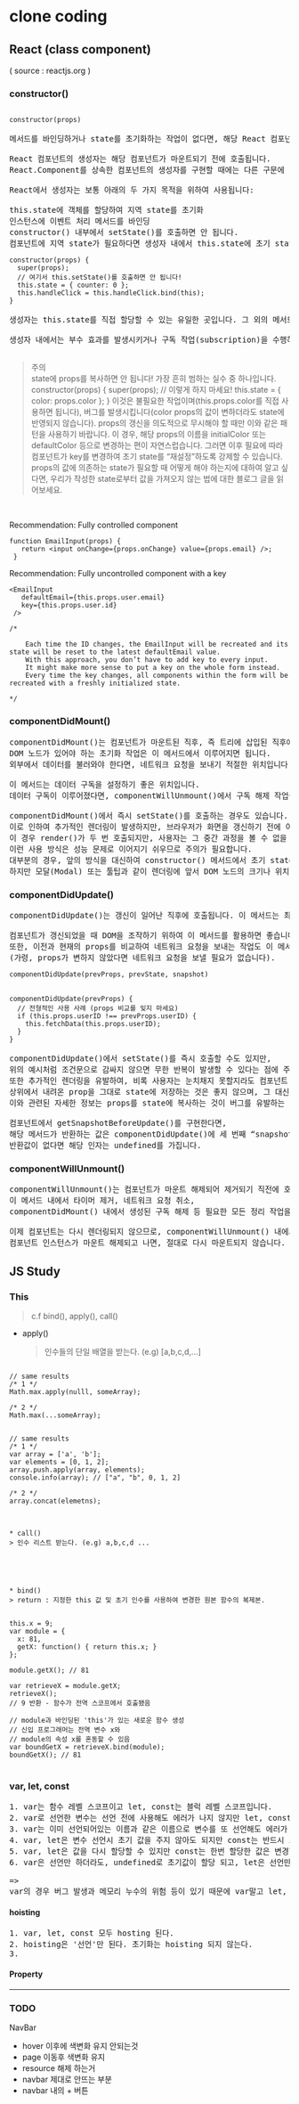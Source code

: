 # clone coding
## React (class component)

( source : reactjs.org )
### constructor()
<pre>
<code>
constructor(props)
</code>
메서드를 바인딩하거나 state를 초기화하는 작업이 없다면, 해당 React 컴포넌트에는 생성자를 구현하지 않아도 됩니다.

React 컴포넌트의 생성자는 해당 컴포넌트가 마운트되기 전에 호출됩니다. 
React.Component를 상속한 컴포넌트의 생성자를 구현할 때에는 다른 구문에 앞서 super(props)를 호출해야 합니다. 그렇지 않으면 this.props가 생성자 내에서 정의되지 않아 버그로 이어질 수 있습니다.

React에서 생성자는 보통 아래의 두 가지 목적을 위하여 사용됩니다:

this.state에 객체를 할당하여 지역 state를 초기화
인스턴스에 이벤트 처리 메서드를 바인딩
constructor() 내부에서 setState()를 호출하면 안 됩니다.
컴포넌트에 지역 state가 필요하다면 생성자 내에서 this.state에 초기 state 값을 할당하면 됩니다.
<code>
constructor(props) {
  super(props);
  // 여기서 this.setState()를 호출하면 안 됩니다!
  this.state = { counter: 0 };
  this.handleClick = this.handleClick.bind(this);
}
</code>
생성자는 this.state를 직접 할당할 수 있는 유일한 곳입니다. 그 외의 메서드에서는 this.setState()를 사용해야 합니다.

생성자 내에서는 부수 효과를 발생시키거나 구독 작업(subscription)을 수행하면 안 됩니다. 해당 경우에는 componentDidMount()를 대신 사용하세요.

</pre>
>  주의<br>
 state에 props를 복사하면 안 됩니다! 가장 흔히 범하는 실수 중 하나입니다.
 constructor(props) {
  super(props);
  // 이렇게 하지 마세요!
  this.state = { color: props.color };
 }
 이것은 불필요한 작업이며(this.props.color를 직접 사용하면 됩니다), 버그를 발생시킵니다(color props의 값이 변하더라도 state에 반영되지 않습니다).
 props의 갱신을 의도적으로 무시해야 할 때만 이와 같은 패턴을 사용하기 바랍니다.
 이 경우, 해당 props의 이름을 initialColor 또는 defaultColor 등으로 변경하는 편이 자연스럽습니다. 그러면 이후 필요에 따라 컴포넌트가 key를 변경하여 초기 state를 “재설정”하도록 강제할 수 있습니다.
 props의 값에 의존하는 state가 필요할 때 어떻게 해야 하는지에 대하여 알고 싶다면, 우리가 작성한 state로부터 값을 가져오지 않는 법에 대한 블로그 글을 읽어보세요.
<br>

Recommendation: Fully controlled component
```
function EmailInput(props) {
   return <input onChange={props.onChange} value={props.email} />;
 }
```
Recommendation: Fully uncontrolled component with a key

```
<EmailInput
   defaultEmail={this.props.user.email}
   key={this.props.user.id}
 />

/*

    Each time the ID changes, the EmailInput will be recreated and its state will be reset to the latest defaultEmail value.
    With this approach, you don’t have to add key to every input.
    It might make more sense to put a key on the whole form instead.
    Every time the key changes, all components within the form will be recreated with a freshly initialized state.

*/
```

### componentDidMount()
<pre>
componentDidMount()는 컴포넌트가 마운트된 직후, 즉 트리에 삽입된 직후에 호출됩니다.
DOM 노드가 있어야 하는 초기화 작업은 이 메서드에서 이루어지면 됩니다.
외부에서 데이터를 불러와야 한다면, 네트워크 요청을 보내기 적절한 위치입니다.

이 메서드는 데이터 구독을 설정하기 좋은 위치입니다.
데이터 구독이 이루어졌다면, componentWillUnmount()에서 구독 해제 작업을 반드시 수행하기 바랍니다.

componentDidMount()에서 즉시 setState()를 호출하는 경우도 있습니다.
이로 인하여 추가적인 렌더링이 발생하지만, 브라우저가 화면을 갱신하기 전에 이루어질 것입니다.
이 경우 render()가 두 번 호출되지만, 사용자는 그 중간 과정을 볼 수 없을 것입니다.
이런 사용 방식은 성능 문제로 이어지기 쉬우므로 주의가 필요합니다.
대부분의 경우, 앞의 방식을 대신하여 constructor() 메서드에서 초기 state를 할당할 수 있습니다.
하지만 모달(Modal) 또는 툴팁과 같이 렌더링에 앞서 DOM 노드의 크기나 위치를 먼저 측정해야 하는 경우 이러한 방식이 필요할 수 있습니다.
</pre>

### componentDidUpdate()
<pre>
componentDidUpdate()는 갱신이 일어난 직후에 호출됩니다. 이 메서드는 최초 렌더링에서는 호출되지 않습니다.

컴포넌트가 갱신되었을 때 DOM을 조작하기 위하여 이 메서드를 활용하면 좋습니다.
또한, 이전과 현재의 props를 비교하여 네트워크 요청을 보내는 작업도 이 메서드에서 이루어지면 됩니다
(가령, props가 변하지 않았다면 네트워크 요청을 보낼 필요가 없습니다).
<code>
componentDidUpdate(prevProps, prevState, snapshot)
</code>
<code>
componentDidUpdate(prevProps) {
  // 전형적인 사용 사례 (props 비교를 잊지 마세요)
  if (this.props.userID !== prevProps.userID) {
    this.fetchData(this.props.userID);
  }
}
</code>
componentDidUpdate()에서 setState()를 즉시 호출할 수도 있지만,
위의 예시처럼 조건문으로 감싸지 않으면 무한 반복이 발생할 수 있다는 점에 주의하세요.
또한 추가적인 렌더링을 유발하여, 비록 사용자는 눈치채지 못할지라도 컴포넌트 성능에 영향을 미칠 수 있습니다. 
상위에서 내려온 prop을 그대로 state에 저장하는 것은 좋지 않으며, 그 대신 prop을 직접 사용하는 것이 좋습니다.
이와 관련된 자세한 정보는 props를 state에 복사하는 것이 버그를 유발하는 이유에서 확인할 수 있습니다.

컴포넌트에서 getSnapshotBeforeUpdate()를 구현한다면,
해당 메서드가 반환하는 값은 componentDidUpdate()에 세 번째 “snapshot” 인자로 넘겨집니다.
반환값이 없다면 해당 인자는 undefined를 가집니다.
</pre>

### componentWillUnmount()
<pre>
componentWillUnmount()는 컴포넌트가 마운트 해제되어 제거되기 직전에 호출됩니다.
이 메서드 내에서 타이머 제거, 네트워크 요청 취소,
componentDidMount() 내에서 생성된 구독 해제 등 필요한 모든 정리 작업을 수행하세요.

이제 컴포넌트는 다시 렌더링되지 않으므로, componentWillUnmount() 내에서 setState()를 호출하면 안 됩니다.
컴포넌트 인스턴스가 마운트 해제되고 나면, 절대로 다시 마운트되지 않습니다.
</pre>

## JS Study

### This

> c.f bind(), apply(), call()

- apply()
  > 인수들의 단일 배열을 받는다. (e.g) [a,b,c,d,...]

<pre>
<code>
// same results
/* 1 */
Math.max.apply(nulll, someArray);

/* 2 */
Math.max(...someArray);


// same results
/* 1 */
var array = ['a', 'b'];
var elements = [0, 1, 2];
array.push.apply(array, elements);
console.info(array); // ["a", "b", 0, 1, 2]

/* 2 */
array.concat(elemetns);

</code>
</pre>

    * call()
    > 인수 리스트 받는다. (e.g) a,b,c,d ...

<pre>
<code>

</code>
</pre>

    * bind()
    > return : 지정한 this 값 및 초기 인수를 사용하여 변경한 원본 함수의 복제본.

<pre>
<code>
this.x = 9;
var module = {
  x: 81,
  getX: function() { return this.x; }
};

module.getX(); // 81

var retrieveX = module.getX;
retrieveX();
// 9 반환 - 함수가 전역 스코프에서 호출됐음

// module과 바인딩된 'this'가 있는 새로운 함수 생성
// 신입 프로그래머는 전역 변수 x와
// module의 속성 x를 혼동할 수 있음
var boundGetX = retrieveX.bind(module);
boundGetX(); // 81
</code>
</pre>

### var, let, const

<pre>
1. var는 함수 레벨 스코프이고 let, const는 블럭 레벨 스코프입니다.
2. var로 선언한 변수는 선언 전에 사용해도 에러가 나지 않지만 let, const는 에러가 발생합니다.
3. var는 이미 선언되어있는 이름과 같은 이름으로 변수를 또 선언해도 에러가 나지 않지만 let, const는 이미 존재하는 변수와 같은 이름의 변수를 또 선언하면 에러가 납니다.
4. var, let은 변수 선언시 초기 값을 주지 않아도 되지만 const는 반드시 초기값을 할당해야 합니다.
5. var, let은 값을 다시 할당할 수 있지만 const는 한번 할당한 값은 변경할 수 없습니다(단, 객체 안에 프로퍼티가 변경되는 것까지 막지는 못합니다).
6. var은 선언만 하더라도, undefined로 초기값이 할당 되고, let은 선언만 하면 (메모리에) 초기값은 할당되지 않는다. const는 선언과 동시에 반드시 초기화를 해야한다.

=>
var의 경우 버그 발생과 메모리 누수의 위험 등이 있기 때문에 var말고 let, const를 사용하시는 것이 좋다.
</pre>

#### hoisting

<pre>
1. var, let, const 모두 hosting 된다.
2. hoisting은 '선언'만 된다. 초기화는 hoisting 되지 않는다.
3. 
</pre>

#### Property
---------

### TODO
NavBar
* hover 이후에 색변화 유지 안되는것
* page 이동후 색변화 유지
* resource 해제 하는거
* navbar 제대로 안뜨는 부분
* navbar 내의 + 버튼